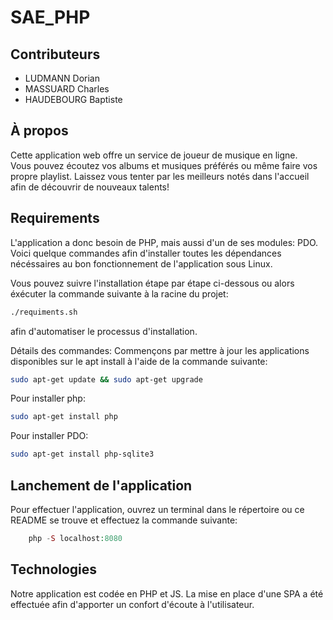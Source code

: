 # SAE_PHP

## Contributeurs

- LUDMANN Dorian
- MASSUARD Charles
- HAUDEBOURG Baptiste
  
## À propos

Cette application web offre un service de joueur de musique en ligne.  
Vous pouvez écoutez vos albums et musiques préférés ou même faire vos propre playlist. Laissez vous tenter par les meilleurs notés dans l'accueil afin de découvrir de nouveaux talents!  

## Requirements  

L'application a donc besoin de PHP, mais aussi d'un de ses modules: PDO.  
Voici quelque commandes afin d'installer toutes les dépendances nécéssaires au bon fonctionnement de l'application sous Linux.  

Vous pouvez suivre l'installation étape par étape ci-dessous ou alors éxécuter la commande suivante à la racine du projet:
```bash
./requiments.sh
```
afin d'automatiser le processus d'installation.

Détails des commandes:
Commençons par mettre à jour les applications disponibles sur le apt install à l'aide de la commande suivante:  
```bash
sudo apt-get update && sudo apt-get upgrade
```

Pour installer php:
```bash
sudo apt-get install php
```

Pour installer PDO:
```bash
sudo apt-get install php-sqlite3
```

## Lanchement de l'application

Pour effectuer l'application, ouvrez un terminal dans le répertoire ou ce README se trouve et effectuez la commande suivante:  
```php
    php -S localhost:8080
```

## Technologies

Notre application est codée en PHP et JS. La mise en place d'une SPA a été effectuée afin d'apporter un confort d'écoute à l'utilisateur.  